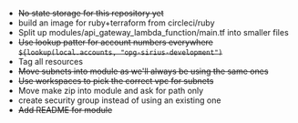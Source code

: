 - ~~No state storage for this repository yet~~
- build an image for ruby+terraform from circleci/ruby
- Split up modules/api_gateway_lambda_function/main.tf into smaller files
- ~~Use lookup patter for account numbers everywhere `${lookup(local.accounts, "opg-sirius-development")`~~
- Tag all resources
- ~~Move subnets into module as we'll always be using the same ones~~
- ~~Use workspaces to pick the correct vpc for subnets~~
- Move make zip into module and ask for path only
- create security group instead of using an existing one
- ~~Add README for module~~
